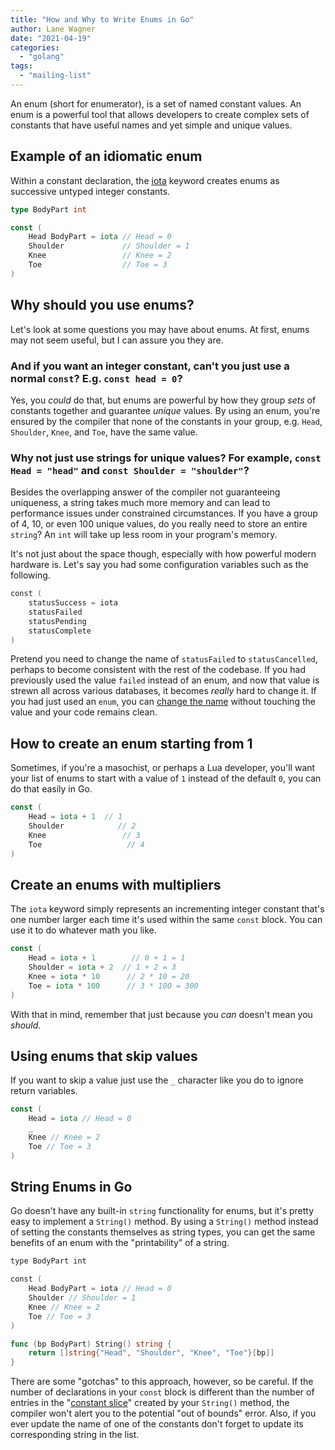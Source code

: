```yaml
---
title: "How and Why to Write Enums in Go"
author: Lane Wagner
date: "2021-04-19"
categories: 
  - "golang"
tags: 
  - "mailing-list"
---
```


An enum (short for enumerator), is a set of named constant values. An enum is a powerful tool that allows developers to create complex sets of constants that have useful names and yet simple and unique values.

## Example of an idiomatic enum

Within a constant declaration, the [iota](https://golang.org/ref/spec#Iota) keyword creates enums as successive untyped integer constants.

```go
type BodyPart int

const (
    Head BodyPart = iota // Head = 0
    Shoulder             // Shoulder = 1
    Knee                 // Knee = 2
    Toe                  // Toe = 3
)
```

## Why should you use enums?

Let's look at some questions you may have about enums. At first, enums may not seem useful, but I can assure you they are.

### And if you want an integer constant, can't you just use a normal `const`? E.g. `const head = 0`?

Yes, you _could_ do that, but enums are powerful by how they group _sets_ of constants together and guarantee _unique_ values. By using an enum, you're ensured by the compiler that none of the constants in your group, e.g. `Head`, `Shoulder`, `Knee`, and `Toe`, have the same value.

### Why not just use strings for unique values? For example, `const Head = "head"` and `const Shoulder = "shoulder"`?

Besides the overlapping answer of the compiler not guaranteeing uniqueness, a string takes much more memory and can lead to performance issues under constrained circumstances. If you have a group of 4, 10, or even 100 unique values, do you really need to store an entire `string`? An `int` will take up less room in your program's memory.

It's not just about the space though, especially with how powerful modern hardware is. Let's say you had some configuration variables such as the following.

```go
const (
    statusSuccess = iota
    statusFailed
    statusPending
    statusComplete
)
```

Pretend you need to change the name of `statusFailed` to `statusCancelled`, perhaps to become consistent with the rest of the codebase. If you had previously used the value `failed` instead of an enum, and now that value is strewn all across various databases, it becomes _really_ hard to change it. If you had just used an `enum`, you can [change the name](https://qvault.io/clean-code/naming-variables/) without touching the value and your code remains clean.

## How to create an enum starting from 1

Sometimes, if you're a masochist, or perhaps a Lua developer, you'll want your list of enums to start with a value of `1` instead of the default `0`, you can do that easily in Go.

```go
const (
    Head = iota + 1  // 1
    Shoulder            // 2
    Knee                 // 3
    Toe                   // 4
)
```

## Create an enums with multipliers

The `iota` keyword simply represents an incrementing integer constant that's one number larger each time it's used within the same `const` block. You can use it to do whatever math you like.

```go
const (
    Head = iota + 1        // 0 + 1 = 1
    Shoulder = iota + 2  // 1 + 2 = 3
    Knee = iota * 10      // 2 * 10 = 20
    Toe = iota * 100      // 3 * 100 = 300
)
```

With that in mind, remember that just because you _can_ doesn't mean you _should_.

## Using enums that skip values

If you want to skip a value just use the `_` character like you do to ignore return variables.

```go
const (
    Head = iota // Head = 0
    _
    Knee // Knee = 2
    Toe // Toe = 3
)
```

## String Enums in Go

Go doesn't have any built-in `string` functionality for enums, but it's pretty easy to implement a `String()` method. By using a `String()` method instead of setting the constants themselves as string types, you can get the same benefits of an enum with the "printability" of a string.

```go
type BodyPart int

const (
    Head BodyPart = iota // Head = 0
    Shoulder // Shoulder = 1
    Knee // Knee = 2
    Toe // Toe = 3
)

func (bp BodyPart) String() string {
    return []string{"Head", "Shoulder", "Knee", "Toe"}[bp]]
}
```

There are some "gotchas" to this approach, however, so be careful. If the number of declarations in your `const` block is different than the number of entries in the "[constant slice](https://qvault.io/golang/golang-constant-maps-slices/)" created by your `String()` method, the compiler won't alert you to the potential "out of bounds" error. Also, if you ever update the name of one of the constants don't forget to update its corresponding string in the list.
